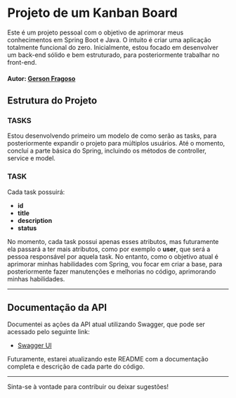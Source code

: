 # Projeto de um Kanban Board

Este é um projeto pessoal com o objetivo de aprimorar meus conhecimentos em Spring Boot e Java. O intuito é criar uma aplicação totalmente funcional do zero. Inicialmente, estou focado em desenvolver um back-end sólido e bem estruturado, para posteriormente trabalhar no front-end.

#### Autor: [Gerson Fragoso](https://github.com/gersonfragoso)

## Estrutura do Projeto

### TASKS

Estou desenvolvendo primeiro um modelo de como serão as tasks, para posteriormente expandir o projeto para múltiplos usuários. Até o momento, concluí a parte básica do Spring, incluindo os métodos de controller, service e model.

### TASK

Cada task possuirá:
- **id**
- **title**
- **description**
- **status**

No momento, cada task possui apenas esses atributos, mas futuramente ela passará a ter mais atributos, como por exemplo o **user**, que será a pessoa responsável por aquela task. No entanto, como o objetivo atual é aprimorar minhas habilidades com Spring, vou focar em criar a base, para posteriormente fazer manutenções e melhorias no código, aprimorando minhas habilidades.

---

## Documentação da API

Documentei as ações da API atual utilizando Swagger, que pode ser acessado pelo seguinte link:
- [Swagger UI](http://localhost:8080/swagger-ui/index.html#/)

Futuramente, estarei atualizando este README com a documentação completa e descrição de cada parte do código.

---

Sinta-se à vontade para contribuir ou deixar sugestões!

